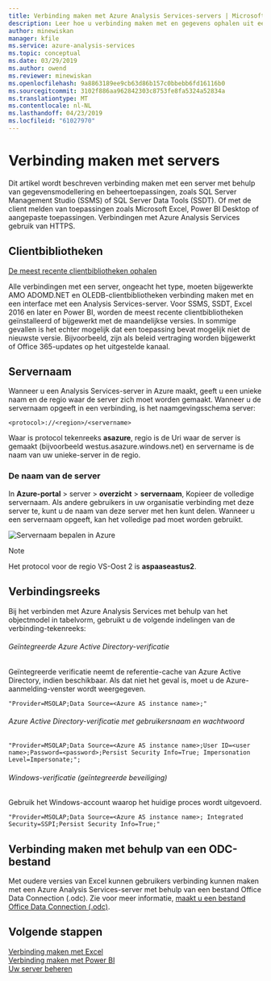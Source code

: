 ```yaml
---
title: Verbinding maken met Azure Analysis Services-servers | Microsoft Docs
description: Leer hoe u verbinding maken met en gegevens ophalen uit een Analysis Services-server in Azure.
author: minewiskan
manager: kfile
ms.service: azure-analysis-services
ms.topic: conceptual
ms.date: 03/29/2019
ms.author: owend
ms.reviewer: minewiskan
ms.openlocfilehash: 9a8863189ee9cb63d86b157c0bbebb6fd16116b0
ms.sourcegitcommit: 3102f886aa962842303c8753fe8fa5324a52834a
ms.translationtype: MT
ms.contentlocale: nl-NL
ms.lasthandoff: 04/23/2019
ms.locfileid: "61027970"
---
```

# <a name="connecting-to-servers"></a>Verbinding maken met servers

Dit artikel wordt beschreven verbinding maken met een server met behulp van gegevensmodellering en beheertoepassingen, zoals SQL Server Management Studio (SSMS) of SQL Server Data Tools (SSDT). Of met de client melden van toepassingen zoals Microsoft Excel, Power BI Desktop of aangepaste toepassingen. Verbindingen met Azure Analysis Services gebruik van HTTPS.

## <a name="client-libraries"></a>Clientbibliotheken

[De meest recente clientbibliotheken ophalen](analysis-services-data-providers.md)

Alle verbindingen met een server, ongeacht het type, moeten bijgewerkte AMO ADOMD.NET en OLEDB-clientbibliotheken verbinding maken met en een interface met een Analysis Services-server. Voor SSMS, SSDT, Excel 2016 en later en Power BI, worden de meest recente clientbibliotheken geïnstalleerd of bijgewerkt met de maandelijkse versies. In sommige gevallen is het echter mogelijk dat een toepassing bevat mogelijk niet de nieuwste versie. Bijvoorbeeld, zijn als beleid vertraging worden bijgewerkt of Office 365-updates op het uitgestelde kanaal.

## <a name="server-name"></a>Servernaam

Wanneer u een Analysis Services-server in Azure maakt, geeft u een unieke naam en de regio waar de server zich moet worden gemaakt. Wanneer u de servernaam opgeeft in een verbinding, is het naamgevingsschema server:

```
<protocol>://<region>/<servername>
```
 Waar is protocol tekenreeks **asazure**, regio is de Uri waar de server is gemaakt (bijvoorbeeld westus.asazure.windows.net) en servername is de naam van uw unieke-server in de regio.

### <a name="get-the-server-name"></a>De naam van de server

In **Azure-portal** > server > **overzicht** > **servernaam**, Kopieer de volledige servernaam. Als andere gebruikers in uw organisatie verbinding met deze server te, kunt u de naam van deze server met hen kunt delen. Wanneer u een servernaam opgeeft, kan het volledige pad moet worden gebruikt.

![Servernaam bepalen in Azure](./media/analysis-services-deploy/aas-deploy-get-server-name.png)

> [!NOTE]
> Het protocol voor de regio VS-Oost 2 is **aspaaseastus2**.

## <a name="connection-string"></a>Verbindingsreeks

Bij het verbinden met Azure Analysis Services met behulp van het objectmodel in tabelvorm, gebruikt u de volgende indelingen van de verbinding-tekenreeks:

###### <a name="integrated-azure-active-directory-authentication"></a>Geïntegreerde Azure Active Directory-verificatie

Geïntegreerde verificatie neemt de referentie-cache van Azure Active Directory, indien beschikbaar. Als dat niet het geval is, moet u de Azure-aanmelding-venster wordt weergegeven.

```
"Provider=MSOLAP;Data Source=<Azure AS instance name>;"
```


###### <a name="azure-active-directory-authentication-with-username-and-password"></a>Azure Active Directory-verificatie met gebruikersnaam en wachtwoord

```
"Provider=MSOLAP;Data Source=<Azure AS instance name>;User ID=<user name>;Password=<password>;Persist Security Info=True; Impersonation Level=Impersonate;";
```

###### <a name="windows-authentication-integrated-security"></a>Windows-verificatie (geïntegreerde beveiliging)

Gebruik het Windows-account waarop het huidige proces wordt uitgevoerd.

```
"Provider=MSOLAP;Data Source=<Azure AS instance name>; Integrated Security=SSPI;Persist Security Info=True;"
```

## <a name="connect-using-an-odc-file"></a>Verbinding maken met behulp van een ODC-bestand

Met oudere versies van Excel kunnen gebruikers verbinding kunnen maken met een Azure Analysis Services-server met behulp van een bestand Office Data Connection (.odc). Zie voor meer informatie, [maakt u een bestand Office Data Connection (.odc)](analysis-services-odc.md).


## <a name="next-steps"></a>Volgende stappen

[Verbinding maken met Excel](analysis-services-connect-excel.md)    
[Verbinding maken met Power BI](analysis-services-connect-pbi.md)   
[Uw server beheren](analysis-services-manage.md)   

